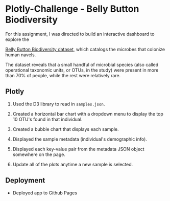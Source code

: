 # Plotly-Challenge - Belly Button Biodiversity

For this assignment, I was directed to build an interactive dashboard to explore the 

[Belly Button Biodiversity dataset](http://robdunnlab.com/projects/belly-button-biodiversity/), which catalogs the microbes that colonize human navels.

The dataset reveals that a small handful of microbial species (also called operational taxonomic units, or OTUs, in the study) were present in more than 70% of people, while the rest were relatively rare.

## Plotly

1. Used the D3 library to read in `samples.json`.

2. Created a horizontal bar chart with a dropdown menu to display the top 10 OTU's found in that individual.

3. Created a bubble chart that displays each sample.

4. Displayed the sample metadata (individual's demographic info).

5.  Displayed each key-value pair from the metadata JSON object somewhere on the page.

6. Update all of the plots anytime a new sample is selected.

## Deployment

* Deployed app to Github Pages